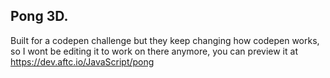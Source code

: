 ## Pong 3D.

Built for a codepen challenge but they keep changing how codepen works, so I wont be editing it to work on there anymore, you can preview it at https://dev.aftc.io/JavaScript/pong